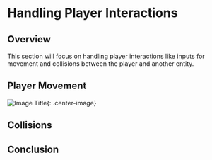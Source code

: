 # Handling Player Interactions
<!-- overview -->
## Overview
This section will focus on handling player interactions like inputs for movement and collisions between the player and another entity.
## Player Movement
<!-- Handling key presses and clicks -->
![Image Title](https://dummyimage.com/600x400/eee/aaa){: .center-image}
## Collisions
<!-- How to set up collisions and handle them for events -->
<!-- ## Extra Header if we need it.
Description of extra header -->

## Conclusion
<!-- End product is a player that can move using WASD or arrow keys and can click to do an action (maybe send out a bullet type object) which can collide with an enemy to delete the enemy.-->